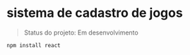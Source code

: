 <h1>sistema de cadastro de jogos</h1>

>Status do projeto: Em desenvolvimento

```
npm install react
````

